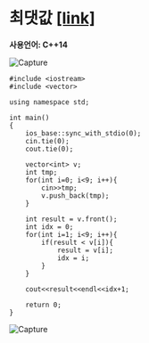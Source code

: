 # 최댓값 [[link]](https://www.acmicpc.net/problem/2562)
**사용언어: C++14**

![Capture](https://user-images.githubusercontent.com/38516906/65826205-b8f68180-e24e-11e9-9d48-d482b372e4d6.PNG)

```
#include <iostream>
#include <vector>

using namespace std;

int main()
{
    ios_base::sync_with_stdio(0);
    cin.tie(0);
    cout.tie(0);
    
    vector<int> v;
    int tmp;
    for(int i=0; i<9; i++){
        cin>>tmp;
        v.push_back(tmp);
    }

    int result = v.front();
    int idx = 0;
    for(int i=1; i<9; i++){
        if(result < v[i]){
            result = v[i];
            idx = i;
        }
    }

    cout<<result<<endl<<idx+1;
    
    return 0;
}
```
![Capture](https://user-images.githubusercontent.com/38516906/65826199-96fcff00-e24e-11e9-9538-a31644952f22.PNG)
